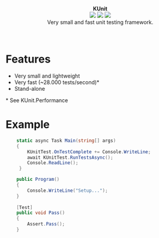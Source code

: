 <p align="center">
  <strong>KUnit</strong>
  <br/>
  <img src="https://img.shields.io/badge/License-MIT-green.svg">
  <img src="https://img.shields.io/badge/version-1.0.0-green.svg">
  <img src="https://img.shields.io/badge/build-passing-green.svg">
  <br/>
  Very small and fast unit testing framework.
  <br/><br/><br/>
</p>

# Features
- Very small and lightweight
- Very fast (~28.000 tests/second)*
- Stand-alone

\* See KUnit.Performance

# Example

```cs
    static async Task Main(string[] args)
    {
        KUnitTest.OnTestComplete += Console.WriteLine;
        await KUnitTest.RunTestsAsync();
        Console.ReadLine();
     }

    public Program()
    {
        Console.WriteLine("Setup...");
    }
        
    [Test]
    public void Pass()
    {
        Assert.Pass();
    }
        
```
